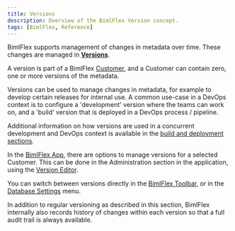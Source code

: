 ```yaml
---
title: Versions
description: Overview of the BimlFlex Version concept.
tags: [BimlFlex, Reference]
---
```

BimlFlex supports management of changes in metadata over time. These changes are managed in [**Versions**](bimlflex-version-concept-header).

A version is part of a BimlFlex [Customer](bimlflex-concepts-customer), and a Customer can contain zero, one or more versions of the metadata.

Versions can be used to manage changes in metadata, for example to develop certain releases for internal use. A common use-case in a DevOps context is to configure a 'development' version where the teams can work on, and a 'build' version that is deployed in a DevOps process / pipeline.

Additional information on how versions are used in a concurrent development and DevOps context is available in the [build and deployment sections](bimlflex-concurrent-development).

In the [BimlFlex App](metadata-editors-overview), there are options to manage versions for a selected Customer. This can be done in the Administration section in the application, using the [Version Editor](bimlflex-version-editor).

You can switch between versions directly in the [BimlFlex Toolbar](xref:bimlflex-tour#bimlflex-toolbar), or in the [Database Settings](bimlflex-application-database-settings) menu.

In addition to regular versioning as described in this section, BimlFlex internally also records history of changes within each version so that a full audit trail is always available.
